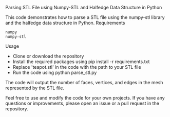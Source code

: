 Parsing STL File using Numpy-STL and Halfedge Data Structure in Python

This code demonstrates how to parse a STL file using the numpy-stl library and the halfedge data structure in Python.
Requirements

    numpy
    numpy-stl

Usage

   * Clone or download the repository
   * Install the required packages using pip install -r requirements.txt
   * Replace 'teapot.stl' in the code with the path to your STL file
   * Run the code using python parse_stl.py

The code will output the number of faces, vertices, and edges in the mesh represented by the STL file.

Feel free to use and modify the code for your own projects. If you have any questions or improvements, please open an issue or a pull request in the repository.
